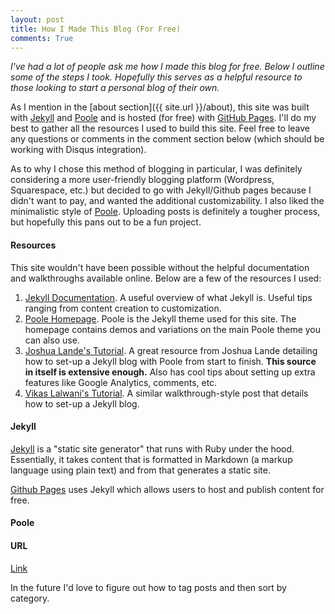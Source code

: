```yaml
---
layout: post
title: How I Made This Blog (For Free)
comments: True
---
```


*I've had a lot of people ask me how I made this blog for free. Below I outline some of the steps I took. Hopefully this serves as a helpful resource to those looking to start a personal blog of their own.* 

As I mention in the [about section]({{ site.url }}/about), this site was built with [Jekyll](http://jekyllrb.com) and [Poole](http://getpoole.com/) and is hosted (for free) with [GitHub Pages](https://pages.github.com). I'll do my best to gather all the resources I used to build this site. Feel free to leave any questions or comments in the comment section below (which should be working with Disqus integration). 

As to why I chose this method of blogging in particular, I was definitely considering a more user-friendly blogging platform (Wordpress, Squarespace, etc.) but decided to go with Jekyll/Github pages because I didn't want to pay, and wanted the additional customizability. I also liked the minimalistic style of [Poole](http://getpoole.com/). Uploading posts is definitely a tougher process, but hopefully this pans out to be a fun project.

#### Resources

This site wouldn't have been possible without the helpful documentation and walkthroughs available online. Below are a few of the resources I used: 

1. [Jekyll Documentation](https://jekyllrb.com/docs/home/). A useful overview of what Jekyll is. Useful tips ranging from content creation to customization.
2. [Poole Homepage](http://getpoole.com/). Poole is the Jekyll theme used for this site. The homepage contains demos and variations on the main Poole theme you can also use. 
3. [Joshua Lande's Tutorial](http://joshualande.com/jekyll-github-pages-poole/). A great resource from Joshua Lande detailing how to set-up a Jekyll blog with Poole from start to finish. **This source in itself is extensive enough.** Also has cool tips about setting up extra features like Google Analytics, comments, etc. 
4. [Vikas Lalwani's Tutorial](http://www.sitepoint.com/set-jekyll-blog-5-minutes-poole/). A similar walkthrough-style post that details how to set-up a Jekyll blog.

#### Jekyll 

[Jekyll](http://jekyllrb.com) is a "static site generator" that runs with Ruby under the hood. Essentially, it takes content that is formatted in Markdown (a markup language using plain text) and from that generates a static site. 

[Github Pages](http://jekyllrb.com/docs/github-pages/) uses Jekyll which allows users to host and publish content for free. 

#### Poole 

#### URL 





[Link](http://www.testlink.com)

In the future I'd love to figure out how to tag posts and then sort by category. 

